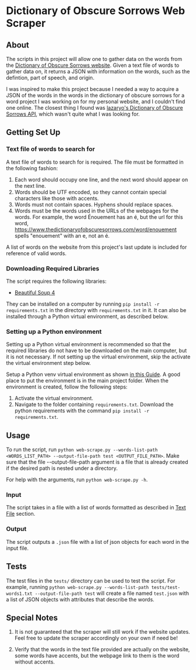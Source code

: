 # Dictionary of Obscure Sorrows Web Scraper

## About

The scripts in this project will allow one to gather data on the words from the [Dictionary of Obscure Sorrows website](https://www.thedictionaryofobscuresorrows.com/). Given a text file of words to gather data on, it returns a JSON with information on the words, such as the defintion, part of speech, and origin.

I was inspired to make this project because I needed a way to acquire a JSON of the words in the words in the dictionary of obscure sorrows for a word project I was working on for my personal website, and I couldn't find one online. The closest thing I found was [lazaryo's Dictionary of Obscure Sorrows API](https://github.com/lazaryo/obscure), which wasn't quite what I was looking for.

## Getting Set Up

### Text file of words to search for

A text file of words to search for is required. The file must be formatted in the following fashion:

1. Each word should occupy one line, and the next word should appear on the next line.
2. Words should be UTF encoded, so they cannot contain special characters like those with accents.
3. Words must not contain spaces. Hyphens should replace spaces.
4. Words must be the words used in the URLs of the webpages for the words. For example, the word Énouement has an é, but the url for this word, <https://www.thedictionaryofobscuresorrows.com/word/enouement> spells "enouement" with an e, not an é.

A list of words on the website from this project's last update is included for reference of valid words.

### Downloading Required Libraries

The script requires the following libraries:

- [Beautiful Soup 4](https://beautiful-soup-4.readthedocs.io/en/latest/#installing-beautiful-soup)

They can be installed on a computer by running `pip install -r requirements.txt` in the directory with `requirements.txt` in it. It can also be installed through a Python virtual environment, as described below.

### Setting up a Python environment

Setting up a Python virtual environment is recommended so that the required libraries do not have to be downloaded on the main computer, but it is not necessary. If not setting up the virtual environment, skip the activate the virtual environment step below.

Setup a Python venv virtual environment as shown [in this Guide](https://docs.python.org/3/library/venv.html). A good place to put the environment is in the main project folder. When the environment is created, follow the following steps:

1. Activate the virtual environment.
2. Navigate to the folder containing `requirements.txt`. Download the python requirements with the command `pip install -r requirements.txt`.

## Usage

To run the script, run `python web-scrape.py --words-list-path <WORDS_LIST_PATH> --output-file-path test <OUTPUT_FILE_PATH>`. Make sure that the file --output-file-path argument is a file that is already created if the desired path is nested under a directory.

For help with the arguments, run `python web-scrape.py -h`.

### Input

The script takes in a file with a list of words formatted as described in [Text File](#text-file-of-words-to-search-for) section.

### Output

The script outputs a `.json` file with a list of json objects for each word in the input file.

## Tests

The test files in the `tests/` directory can be used to test the script. For example, running `python web-scrape.py --words-list-path tests/test-words1.txt --output-file-path test` will create a file named `test.json` with a list of JSON objects with attributes that describe the words.

## Special Notes

1. It is not guaranteed that the scraper will still work if the website updates. Feel free to update the scraper accordingly on your own if need be!

2. Verify that the words in the text file provided are actually on the website, some words have accents, but the webpage link to them is the word without accents.
